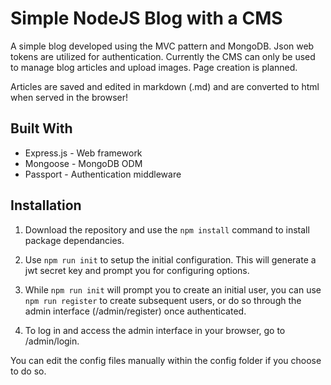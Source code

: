 # Simple NodeJS Blog with a CMS
A simple blog developed using the MVC pattern and MongoDB. Json web tokens are utilized for authentication. Currently the CMS can only be used to manage blog articles and upload images. Page creation is planned.

Articles are saved and edited in markdown (.md) and are converted to html when served in the browser!

## Built With
- Express.js - Web framework
- Mongoose - MongoDB ODM
- Passport - Authentication middleware

## Installation
1. Download the repository and use the `npm install` command to install package dependancies.

2. Use `npm run init` to setup the initial configuration. This will generate a jwt secret key and prompt you for configuring options.

3. While `npm run init` will prompt you to create an initial user, you can use `npm run register` to create subsequent users, or do so through the admin interface (/admin/register) once authenticated.

4. To log in and access the admin interface in your browser, go to /admin/login.

You can edit the config files manually within the config folder if you choose to do so.